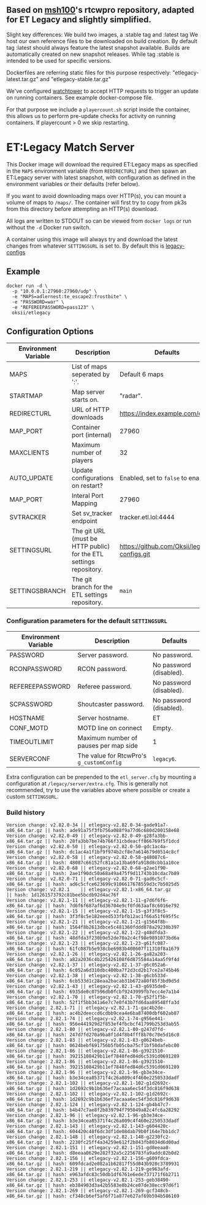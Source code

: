 ## Based on [msh100](https://github.com/msh100/rtcw)'s rtcwpro repository, adapted for ET Legacy and slightly simplified.

Slight key differences: We build two images, a :stable tag and :latest tag
We host our own reference files to be downloaded on build creation. By default 
tag :latest should always feature the latest snapshot available. Builds are 
automatically created on new snapshot releases. 
While tag :stable is intended to be used for specific versions. 

Dockerfiles are referring static files for this purpose respectively: 
"etlegacy-latest.tar.gz" and "etlegacy-stable.tar.gz"

We've configured [watchtower](https://containrrr.dev/watchtower/) to accept 
HTTP requests to trigger an update on running containers. 
See example docker-compose file. 

For that purpose we include a `playercount.sh` script inside the container, 
this allows us to perform pre-update checks for activity on running containers.
If playercount > 0 we skip restarting. 

# ET:Legacy Match Server

This Docker image will download the required ET:Legacy maps as specified in the
`MAPS` environment variable (from `REDIRECTURL`) and then spawn an ET:Legacy
server with latest snapshot, with configuration as defined in the environment variables or
their defaults (refer below).

If you want to avoid downloading maps over HTTP(s), you can mount a volume of
maps to `/maps/`.
The container will first try to copy from pk3s from this directory before
attempting an HTTP(s) download.

All logs are written to STDOUT so can be viewed from `docker logs` or run
without the `-d` Docker run switch.

A container using this image will always try and download the latest changes
from whatever `SETTINGSURL` is set to.
By default this is [legacy-configs](https://github.com/Oksii/legacy-configs)


## Example

```
docker run -d \
  -p "10.0.0.1:27960:27960/udp" \
  -e "MAPS=adlernest:te_escape2:frostbite" \
  -e "PASSWORD=war" \
  -e "REFEREEPASSWORD=pass123" \
  oksii/etlegacy
```

## Configuration Options

Environment Variable | Description                    | Defaults
-------------------- | ------------------------------ | ------------------------
MAPS                 | List of maps seperated by ':'. | Default 6 maps
STARTMAP             | Map server starts on.          | "radar".
REDIRECTURL          | URL of HTTP downloads          | https://index.example.com/et/
MAP_PORT             | Container port (internal)      | 27960
MAXCLIENTS           | Maximum number of players      | 32
AUTO_UPDATE          | Update configurations on restart? | Enabled, set to `false` to enable.
MAP_PORT             | Interal Port Mapping           | 27960
SVTRACKER            | Set sv_tracker endpoint        | tracker.etl.lol:4444
SETTINGSURL          | The git URL (must be HTTP public) for the ETL settings repository. | https://github.com/Oksii/legacy-configs.git
SETTINGSBRANCH       | The git branch for the ETL settings repository. | `main`


### Configuration parameters for the default `SETTINGSURL`

Environment Variable | Description                    | Defaults
-------------------- | ------------------------------ | ------------------------
PASSWORD             | Server password.               | No password.
RCONPASSWORD         | RCON password.                 | No password (disabled).
REFEREEPASSWORD      | Referee password.              | No password (disabled).
SCPASSWORD           | Shoutcaster password.          | No password (disabled).
HOSTNAME             | Server hostname.               | ET
CONF_MOTD            | MOTD line on connect           | Empty.
TIMEOUTLIMIT         | Maximum number of pauses per map side | 1
SERVERCONF           | The value for RtcwPro's `g_customConfig` | `legacy6`.


Extra configuration can be prepended to the `etl_server.cfg` by mounting a
configuration at `/legacy/server/extra.cfg`.
This is generally not recommended, try to use the variables above where
possible or create a custom `SETTINGSURL`.


### Build history
```
Version change: v2.82.0-34 || etlegacy-v2.82.0-34-gade91a7-x86_64.tar.gz || hash: ade91a75f3fb756a088f9a77d6c680d200158e68
Version change: v2.82.0-49 || etlegacy-v2.82.0-49-g28fa3bb-x86_64.tar.gz || hash: 28fa3bb7be74b766f31cbdeacff866769f5f1dcd
Version change: v2.82.0-50 || etlegacy-v2.82.0-50-gdc1ac4a-x86_64.tar.gz || hash: dc1ac4a1f1bf9f974b2cf8e7a614679d0514c8cf
Version change: v2.82.0-58 || etlegacy-v2.82.0-58-g48087c6-x86_64.tar.gz || hash: 48087c66152fc81a1a13ba69fa918d8cbb1a10ce
Version change: v2.82.0-68 || etlegacy-v2.82.0-68-g2ae1f90-x86_64.tar.gz || hash: 2ae1f90dc50a68a49a475f9d11743b10cdac7b89
Version change: v2.82.0-71 || etlegacy-v2.82.0-71-gad6c5cf-x86_64.tar.gz || hash: ad6c5cfce623699c9106617678559d3c7b5025d5
Version change: v2.82.1    || etlegacy-v2.82.1-x86_64.tar.gz             || hash: 1d1261573792c81bee5bcdb92d4ac76f
Version change: v2.82.1-11 || etlegacy-v2.82.1-11-g7d6f6f6-x86_64.tar.gz || hash: 7d6f6f687af6d36704e9cf0fd63aaf8c6016e792
Version change: v2.82.1-15 || etlegacy-v2.82.1-15-g3f3f8c5-x86_64.tar.gz || hash: 3f3f8c5e182eeed533fbfb12ac1f66a51f695f5c
Version change: v2.82.1-21 || etlegacy-v2.82.1-21-g1564f8b-x86_64.tar.gz || hash: 1564f8b2613dbce5c481360fddd878a29230b397
Version change: v2.82.1-22 || etlegacy-v2.82.1-22-g48dfda3-x86_64.tar.gz || hash: 48dfda3f230b9e52de70a2c4cf98e9891073bd6a
Version change: v2.82.1-23 || etlegacy-v2.82.1-23-g61fc087-x86_64.tar.gz || hash: 61fc087b5e938cbe6983b408607f11310f8a1679
Version change: v2.82.1-26 || etlegacy-v2.82.1-26-ga82a203-x86_64.tar.gz || hash: a82a2036c4b225426108f6d875584a14aa5f9f4d
Version change: v2.82.1-37 || etlegacy-v2.82.1-37-g6c052a6-x86_64.tar.gz || hash: 6c052a6d310dbc400ba7f2d3cd2b17ce2a745b46
Version change: v2.82.1-38 || etlegacy-v2.82.1-38-g6cb533d-x86_64.tar.gz || hash: 6cb533d1c28eaa2bacab31b672a80f85f3bd9d5d
Version change: v2.82.1-43 || etlegacy-v2.82.1-43-g6935de0-x86_64.tar.gz || hash: 6935de0c07596db0fcbf9243999fb7ecc4e7a1b4
Version change: v2.82.1-70 || etlegacy-v2.82.1-70-g52f1f5b-x86_64.tar.gz || hash: 52f1f5bb341a6e7c7e0f43b7fd6daa89548ffa3d
Version change: 2.82.1-71 || etlegacy-v2.82.1-71-gac4b2de-x86_64.tar.gz || hash: ac4b2deeccd6cdbb9cea4e6ba87400dbf602ab87
Version change: 2.82.1-74 || etlegacy-v2.82.1-74-g956e441-x86_64.tar.gz || hash: 956e441929d2f853ef4fbcbcf41799b253d3ab55
Version change: 2.82.1-80 || etlegacy-v2.82.1-80-g247d7fd-x86_64.tar.gz || hash: 247d7fd270a9ba8f1d4f8b4fff8b70c70e5d16c0
Version change: 2.82.1-83 || etlegacy-v2.82.1-83-g0624beb-x86_64.tar.gz || hash: 0624bebf691756b5fb05cba75cf1bf50dafebc00
Version change: 2.82.1-86 || etlegacy-v2.82.1-86-g3921510-x86_64.tar.gz || hash: 39215108429b11ef7848fed84d6c5391d0691289
Version change: 2.82.1-86 || etlegacy-v2.82.1-86-g3921510-x86_64.tar.gz || hash: 39215108429b11ef7848fed84d6c5391d0691289
Version change: 2.82.1-96 || etlegacy-v2.82.1-96-gb3e34ce-x86_64.tar.gz || hash: b3e34cea85371f4c26a809c4f460e2250533dadf
Version change: 2.82.1-102 || etlegacy-v2.82.1-102-g1d2692c-x86_64.tar.gz || hash: 1d2692c9b1b636ef7acaaa6ec54f3dc816f9d638
Version change: 2.82.1-102 || etlegacy-v2.82.1-102-g1d2692c-x86_64.tar.gz || hash: 1d2692c9b1b636ef7acaaa6ec54f3dc816f9d638
Version change: 2.82.1-124 || etlegacy-v2.82.1-124-gb4b47c7-x86_64.tar.gz || hash: b4b47c7ae8f2b839794f795049a82c4fc6a28292
Version change: 2.82.1-96 || etlegacy-v2.82.1-96-gb3e34ce-x86_64.tar.gz || hash: b3e34cea85371f4c26a809c4f460e2250533dadf
Version change: 2.82.1-143 || etlegacy-v2.82.1-143-g604420c-x86_64.tar.gz || hash: 604420c48f6dc3df1de08dab79b0f164e7bb1dc7
Version change: 2.82.1-148 || etlegacy-v2.82.1-148-g2230fc2-x86_64.tar.gz || hash: 2230fc25ff4a34259e612f2b843fb8034d6d00ad
Version change: 2.82.1-151 || etlegacy-v2.82.1-151-gd8eeaa0-x86_64.tar.gz || hash: d8eeaa0629e282f32a5c2256783fa9addc82b0d2
Version change: 2.82.1-156 || etlegacy-v2.82.1-156-g609fdca-x86_64.tar.gz || hash: 609fdcad2e082a1b62817f55d043b928c3789931
Version change: 2.82.1-219 || etlegacy-v2.82.1-219-ge963afd-x86_64.tar.gz || hash: e963afdc83c50db1df6761e6ede737171f6b2711
Version change: 2.82.1-253 || etlegacy-v2.82.1-253-geb38490-x86_64.tar.gz || hash: eb384903d3a42b5583e8b24ce07de38ecc97d6f1
Version change: 2.82.1-269 || etlegacy-v2.82.1-269-gcf348cb-x86_64.tar.gz || hash: cf348cb6ef5af6f71a877e627af69b594b586169
```
